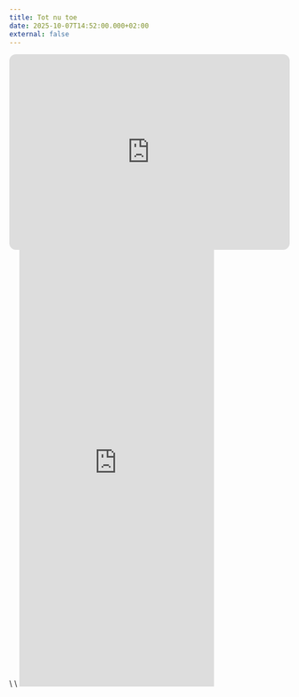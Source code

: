 ```yaml
---
title: Tot nu toe
date: 2025-10-07T14:52:00.000+02:00
external: false
---
```

<iframe data-testid="embed-iframe" style="border-radius:12px" src="https://open.spotify.com/embed/album/23rgHj3WEwtHO9JrenobI6?utm_source=generator&theme=0" width="100%" height="352" frameBorder="0" allowfullscreen="" allow="autoplay; clipboard-write; encrypted-media; fullscreen; picture-in-picture" loading="lazy"></iframe>\
\
<iframe style="border: 0; width: 350px; height: 786px;" src="https://bandcamp.com/EmbeddedPlayer/album=483586816/size=large/bgcol=ffffff/linkcol=0687f5/transparent=true/" seamless><a href="https://alexdeforce.bandcamp.com/album/tot-nu-toe">Tot nu toe by Alex Deforce</a></iframe>
